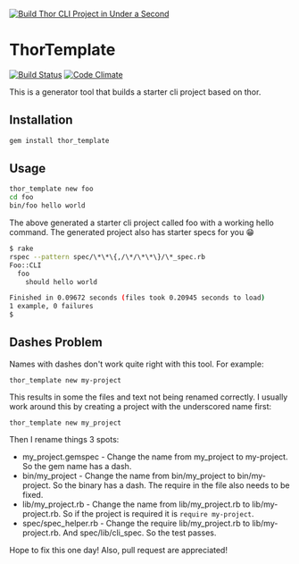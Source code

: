 [![Build Thor CLI Project in Under a Second](https://img.youtube.com/vi/KFbu04eQ-b0/0.jpg)](https://www.youtube.com/watch?v=GcVhdoneZYk)

# ThorTemplate

[![Build Status](https://travis-ci.org/tongueroo/thor_template.svg?branch=generator)](https://travis-ci.org/tongueroo/thor_template)
[![Code Climate](https://codeclimate.com/github/tongueroo/thor_template.png)](https://codeclimate.com/github/tongueroo/thor_template)

This is a generator tool that builds a starter cli project based on thor.

## Installation

```sh
gem install thor_template
```

## Usage

```sh
thor_template new foo
cd foo
bin/foo hello world
```

The above generated a starter cli project called foo with a working hello command.  The generated project also has starter specs for you 😁

```sh
$ rake
rspec --pattern spec/\*\*\{,/\*/\*\*\}/\*_spec.rb
Foo::CLI
  foo
    should hello world

Finished in 0.09672 seconds (files took 0.20945 seconds to load)
1 example, 0 failures
$
```

## Dashes Problem

Names with dashes don't work quite right with this tool.  For example:

```
thor_template new my-project
```

This results in some the files and text not being renamed correctly.  I usually work around this by creating a project with the underscored name first:

```
thor_template new my_project
```

Then I rename things 3 spots:

* my_project.gemspec - Change the name from my_project to my-project.  So the gem name has a dash.
* bin/my_project - Change the name from bin/my_project to bin/my-project.  So the binary has a dash.  The require in the file also needs to be fixed.
* lib/my_project.rb - Change the name from lib/my_project.rb to lib/my-project.rb. So if the project is required it is `require my-project`.
* spec/spec_helper.rb - Change the require lib/my_project.rb to lib/my-project.rb. And spec/lib/cli_spec.  So the test passes.

Hope to fix this one day! Also, pull request are appreciated!
